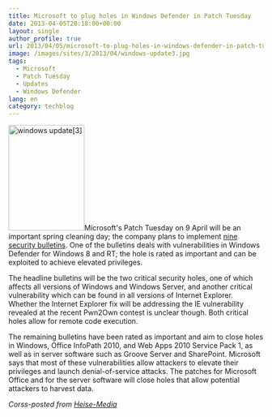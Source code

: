 ```yaml
---
title: Microsoft to plug holes in Windows Defender in Patch Tuesday
date: 2013-04-05T20:18:00+00:00
layout: single
author_profile: true
url: 2013/04/05/microsoft-to-plug-holes-in-windows-defender-in-patch-tuesday/
image: /images/sites/3/2013/04/windows-update3.jpg
tags:
  - Microsoft
  - Patch Tuesday
  - Updates
  - Windows Defender
lang: en
category: techblog
---
```

[<img class="alignright size-full wp-image-6419" alt="windows update[3]" src="/images/2013/04/windows-update3.jpg" width="150" height="208" />](/images/2013/04/windows-update3.jpg)Microsoft's Patch Tuesday on 9 April will be an important spring cleaning day; the company plans to implement <a href="http://technet.microsoft.com/en-us/security/bulletin/ms13-apr" target="_blank">nine security bulletins</a>. One of the bulletins deals with vulnerabilities in Windows Defender for Windows 8 and RT; the hole is rated as important and can be exploited to achieve elevated privileges.

The headline bulletins will be the two critical security holes, one of which affects all versions of Windows and Windows Server, and another critical vulnerability which can be found in all versions of Internet Explorer. Whether the Internet Explorer fix will be addressing the IE vulnerability revealed at the recent Pwn2Own contest is unclear though. Both critical holes allow for remote code execution.

The remaining bulletins have been rated as important and aim to close holes in Windows, Office InfoPath 2010, and Web Apps 2010 Service Pack 1, as well as in server software such as Groove Server and SharePoint. Microsoft says that most of these vulnerabilities allow attackers to elevate their privileges and launch denial-of-service attacks. The patches for Microsoft Office and for the server software will close holes that allow potential attackers to harvest data.

_Corss-posted from <a href="http://h-online.com/-1835839" target="_blank">Heise-Media</a>_